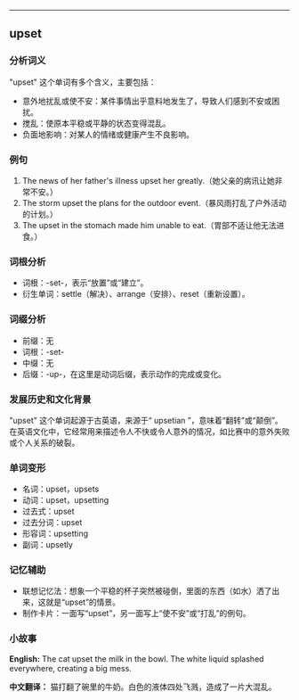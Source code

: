 
---------------
## upset
### 分析词义
"upset" 这个单词有多个含义，主要包括：
- 意外地扰乱或使不安：某件事情出乎意料地发生了，导致人们感到不安或困扰。
- 搅乱：使原本平稳或平静的状态变得混乱。
- 负面地影响：对某人的情绪或健康产生不良影响。

### 例句
1. The news of her father's illness upset her greatly.（她父亲的病讯让她非常不安。）
2. The storm upset the plans for the outdoor event.（暴风雨打乱了户外活动的计划。）
3. The upset in the stomach made him unable to eat.（胃部不适让他无法进食。）

### 词根分析
- 词根：-set-，表示“放置”或“建立”。
- 衍生单词：settle（解决）、arrange（安排）、reset（重新设置）。

### 词缀分析
- 前缀：无
- 词根：-set-
- 中缀：无
- 后缀：-up-，在这里是动词后缀，表示动作的完成或变化。

### 发展历史和文化背景
"upset" 这个单词起源于古英语，来源于“ upsetian ”，意味着“翻转”或“颠倒”。在英语文化中，它经常用来描述令人不快或令人意外的情况，如比赛中的意外失败或个人关系的破裂。

### 单词变形
- 名词：upset，upsets
- 动词：upset，upsetting
- 过去式：upset
- 过去分词：upset
- 形容词：upsetting
- 副词：upsetly

### 记忆辅助
- 联想记忆法：想象一个平稳的杯子突然被碰倒，里面的东西（如水）洒了出来，这就是“upset”的情景。
- 制作卡片：一面写“upset”，另一面写上“使不安”或“打乱”的例句。

### 小故事
**English:**
The cat upset the milk in the bowl. The white liquid splashed everywhere, creating a big mess.

**中文翻译：**
猫打翻了碗里的牛奶。白色的液体四处飞溅，造成了一片大混乱。

